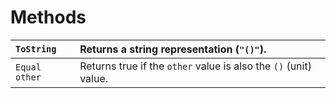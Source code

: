 # Methods #

| `ToString` | Returns a string representation (`"()"`). |
|:-----------|:------------------------------------------|
| `Equal other` | Returns true if the `other` value is also the `()` (unit) value. |